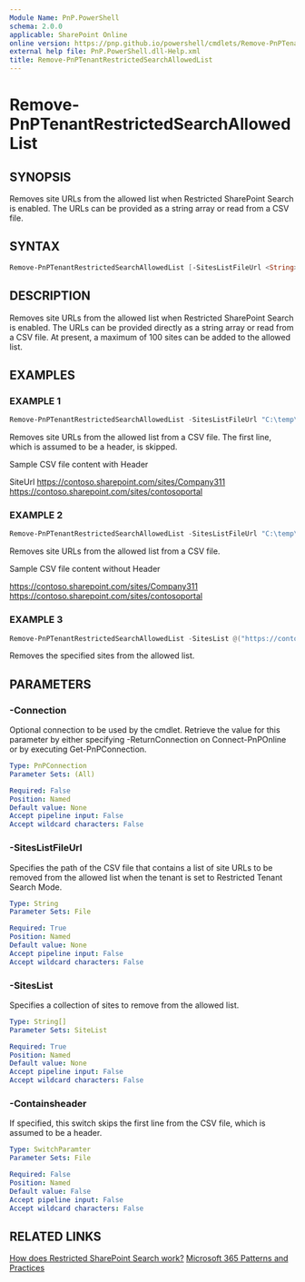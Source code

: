 ```yaml
---
Module Name: PnP.PowerShell
schema: 2.0.0
applicable: SharePoint Online
online version: https://pnp.github.io/powershell/cmdlets/Remove-PnPTenantRestrictedSearchAllowedList.html
external help file: PnP.PowerShell.dll-Help.xml
title: Remove-PnPTenantRestrictedSearchAllowedList
---
```

  
# Remove-PnPTenantRestrictedSearchAllowedList

## SYNOPSIS
Removes site URLs from the allowed list when Restricted SharePoint Search is enabled. The URLs can be provided as a string array or read from a CSV file.

## SYNTAX

```powershell
Remove-PnPTenantRestrictedSearchAllowedList [-SitesListFileUrl <String>] [-SitesList <String[]>] [-ContainsHeaders <SwitchParameter>] [-Connection <PnPConnection>] 
```

## DESCRIPTION

Removes site URLs from the allowed list when Restricted SharePoint Search is enabled. The URLs can be provided directly as a string array or read from a CSV file. At present, a maximum of 100 sites can be added to the allowed list.

## EXAMPLES

### EXAMPLE 1
```powershell
Remove-PnPTenantRestrictedSearchAllowedList -SitesListFileUrl "C:\temp\sitelist.csv" -ContainsHeader
```

Removes site URLs from the allowed list from a CSV file. The first line, which is assumed to be a header, is skipped.

Sample CSV file content with Header

SiteUrl
https://contoso.sharepoint.com/sites/Company311
https://contoso.sharepoint.com/sites/contosoportal

### EXAMPLE 2
```powershell
Remove-PnPTenantRestrictedSearchAllowedList -SitesListFileUrl "C:\temp\sitelist.csv" 
```

Removes site URLs from the allowed list from a CSV file.

Sample CSV file content without Header

https://contoso.sharepoint.com/sites/Company311
https://contoso.sharepoint.com/sites/contosoportal


### EXAMPLE 3
```powershell
Remove-PnPTenantRestrictedSearchAllowedList -SitesList @("https://contoso.sharepoint.com/sites/Company311","https://contoso.sharepoint.com/sites/contosoportal")
```
Removes the specified sites from the allowed list.

## PARAMETERS

### -Connection
Optional connection to be used by the cmdlet. Retrieve the value for this parameter by either specifying -ReturnConnection on Connect-PnPOnline or by executing Get-PnPConnection.

```yaml
Type: PnPConnection
Parameter Sets: (All)

Required: False
Position: Named
Default value: None
Accept pipeline input: False
Accept wildcard characters: False
```

### -SitesListFileUrl
Specifies the path of the CSV file that contains a list of site URLs to be removed from the allowed list when the tenant is set to Restricted Tenant Search Mode.

```yaml
Type: String
Parameter Sets: File

Required: True
Position: Named
Default value: None
Accept pipeline input: False
Accept wildcard characters: False
```

### -SitesList
Specifies a collection of sites to remove from the allowed list.

```yaml
Type: String[]
Parameter Sets: SiteList

Required: True
Position: Named
Default value: None
Accept pipeline input: False
Accept wildcard characters: False
```

### -Containsheader

If specified, this switch skips the first line from the CSV file, which is assumed to be a header.

```yaml
Type: SwitchParamter
Parameter Sets: File

Required: False
Position: Named
Default value: False
Accept pipeline input: False
Accept wildcard characters: False
```

## RELATED LINKS

[How does Restricted SharePoint Search work?](https://learn.microsoft.com/sharepoint/restricted-sharepoint-search)
[Microsoft 365 Patterns and Practices](https://aka.ms/m365pnp)
